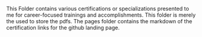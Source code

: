 This Folder contains various certifications or specializations presented to me for career-focused trainings and accomplishments. This folder is merely the used to store the pdfs. The pages folder contains the markdown of the certification links for the github landing page.
